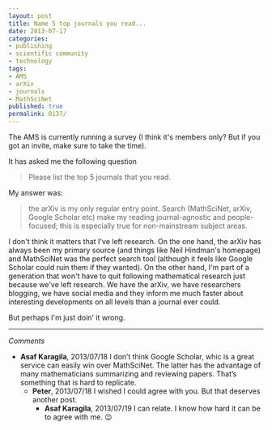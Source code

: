 ```yaml
---
layout: post
title: Name 5 top journals you read...
date: 2013-07-17
categories:
- publishing
- scientific community
- technology
tags:
- AMS
- arXiv
- journals
- MathSciNet
published: true
permalink: 0137/
---
```


The AMS is currently running a survey (I think it's members only? But if you got an invite, make sure to take the time).

It has asked me the following question

> Please list the top 5 journals that you read.

My answer was:

> the arXiv is my only regular entry point. Search (MathSciNet, arXiv, Google Scholar etc) make my reading journal-agnostic and people-focused; this is especially true for non-mainstream subject areas.

I don't think it matters that I've left research. On the one hand, the arXiv has always been my primary source (and things like Neil Hindman's homepage) and MathSciNet was the perfect search tool (although it feels like Google Scholar could ruin them if they wanted). On the other hand, I'm part of a generation that won't have to quit following mathematical research just because we've left research. We have the arXiv, we have researchers blogging, we have social media and they inform me much faster about interesting developments on all levels than a journal ever could.

But perhaps I'm just doin' it wrong.

---

_Comments_

* **Asaf Karagila**, 2013/07/18
  I don’t think Google Scholar, whic is a great service can easily win over MathSciNet. The latter has the advantage of many mathematicians summarizing and reviewing papers. That’s something that is hard to replicate.
  * **Peter**, 2013/07/18
  I wished I could agree with you. But that deserves another post.
    * **Asaf Karagila**, 2013/07/19
    I can relate. I know how hard it can be to agree with me. 😉
